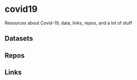 # covid19
Resources about Covid-19, data, links, repos, and a lot of stuff


## Datasets

## Repos

## Links

